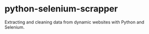 # python-selenium-scrapper
Extracting and cleaning data from dynamic websites with Python and Selenium.
